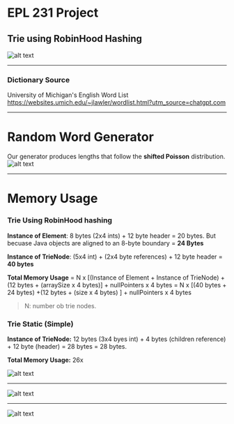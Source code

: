 # EPL 231 Project 

## Trie using RobinHood Hashing
![alt text](https://github.com/AntoniosKalattas/epl231/blob/main/img/Untitled%20Diagram.jpg)
***

### Dictionary Source
University of Michigan's English Word List
https://websites.umich.edu/~jlawler/wordlist.html?utm_source=chatgpt.com
***

# Random Word Generator 
Our generator produces lengths that follow the **shifted Poisson** distribution.
![alt text](https://github.com/AntoniosKalattas/epl231/blob/main/img/Histogram_%20length%20of%20each%20word-2.png)

***
# Memory Usage

### Trie Using RobinHood hashing
**Instance of Element**: 8 bytes (2x4 ints) + 12 byte header = 20 bytes. But becuase Java objects are aligned to an 8-byte boundary = **24 Bytes**

**Instance of TrieNode**: (5x4 int) + (2x4 byte references) + 12 byte header = **40 bytes**

**Total Memory Usage** = N x [(Instance of Element + Instance of TrieNode) + (12 bytes + (arraySize x 4 bytes)]  + nullPointers x 4 bytes = N x [(40 bytes + 24 bytes) +(12 bytes + (size x 4 bytes) ] + nullPointers x 4 bytes 
> N: number ob trie nodes.


### Trie Static (Simple)
**Instance of TrieNode:** 12 bytes (3x4 byes int) + 4 bytes (children reference)  + 12 byte (header) = 28 bytes = 28 bytes.

**Total Memory Usage:** 26x

![alt text](https://github.com/AntoniosKalattas/epl231/blob/main/img/DynamicTrie.png)

***
![alt text](https://github.com/AntoniosKalattas/epl231/blob/main/img/StaticTrie.png)

***
![alt text](https://github.com/AntoniosKalattas/epl231/blob/main/img/DynamicVsStatic.png)
